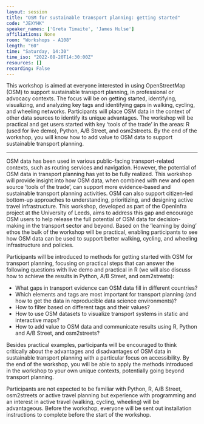 ```yaml
---
layout: session
title: "OSM for sustainable transport planning: getting started"
code: "JEXYHK"
speaker_names: ['Greta Timaite', 'James Hulse']
affiliations: None
room: "Workshops - A108"
length: "60"
time: "Saturday, 14:30"
time_iso: "2022-08-20T14:30:00Z"
resources: []
recording: False
---
```


This workshop is aimed at everyone interested in using OpenStreetMap (OSM) to support sustainable transport planning, in professional or advocacy contexts. The focus will be on getting started, identifying, visualizing, and analyzing key tags and identifying gaps in walking, cycling, and wheeling networks. Participants will place OSM data in the context of other data sources to identify its unique advantages. The workshop will be practical and get users started with key ‘tools of the trade’ in the areas: R (used for live demo), Python, A/B Street, and osm2streets. By the end of the workshop, you will know how to add value to OSM data to support sustainable transport planning.

<hr>

OSM data has been used in various public-facing transport-related contexts, such as routing services and navigation. However, the potential of OSM data in transport planning has yet to be fully realized. This workshop will provide insight into how OSM data, when combined with new and open source ‘tools of the trade’, can support more evidence-based and sustainable transport planning activities. OSM can also support citizen-led bottom-up approaches to understanding, prioritizing, and designing active travel infrastructure. This workshop, developed as part of the OpenInfra project at the University of Leeds, aims to address this gap and encourage OSM users to help release the full potential of OSM data for decision-making in the transport sector and beyond. Based on the ‘learning by doing’ ethos the bulk of the workshop will be practical, enabling participants to see how OSM data can be used to support better walking, cycling, and wheeling infrastructure and policies.

Participants will be introduced to methods for getting started with OSM for transport planning, focusing on practical steps that can answer the following questions with live demo and practical in R (we will also discuss how to achieve the results in Python, A/B Street, and osm2streets):

- What gaps in transport evidence can OSM data fill in different countries?
- Which elements and tags are most important for transport planning (and how to get the data in reproducible data science environments)?
- How to filter based on different tags and their values?
- How to use OSM datasets to visualize transport systems in static and interactive maps?
- How to add value to OSM data and communicate results using R, Python and A/B Street, and osm2streets?

Besides practical examples, participants will be encouraged to think critically about the advantages and disadvantages of OSM data in  sustainable transport planning  with a particular focus on accessibility. By the end of the workshop, you will be able to apply the methods introduced in the workshop to your own unique contexts, potentially going beyond transport planning.

Participants are not expected to be familiar with Python, R, A/B Street, osm2streets or active travel planning but experience with programming and an interest in active travel (walking, cycling, wheeling) will be advantageous. Before the workshop, everyone will be sent out installation instructions to complete before the start of the workshop.

